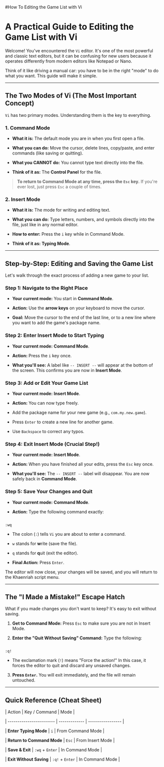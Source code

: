 #How To Editing the Game List with Vi



# A Practical Guide to Editing the Game List with Vi



Welcome! You've encountered the `Vi` editor. It's one of the most powerful and classic text editors, but it can be confusing for new users because it operates differently from modern editors like Notepad or Nano.



Think of it like driving a manual car: you have to be in the right "mode" to do what you want. This guide will make it simple.



---



## The Two Modes of Vi (The Most Important Concept)



`Vi` has two primary modes. Understanding them is the key to everything.



### 1. Command Mode

- **What it is:** The default mode you are in when you first open a file.

- **What you can do:** Move the cursor, delete lines, copy/paste, and enter commands (like saving or quitting).

- **What you CANNOT do:** You cannot type text directly into the file.

- **Think of it as:** The **Control Panel** for the file.



> **To return to Command Mode at any time, press the `Esc` key.** If you're ever lost, just press `Esc` a couple of times.



### 2. Insert Mode

- **What it is:** The mode for writing and editing text.

- **What you can do:** Type letters, numbers, and symbols directly into the file, just like in any normal editor.

- **How to enter:** Press the `i` key while in Command Mode.

- **Think of it as:** **Typing Mode**.



---



## Step-by-Step: Editing and Saving the Game List



Let's walk through the exact process of adding a new game to your list.



### Step 1: Navigate to the Right Place

- **Your current mode:** You start in **Command Mode**.

- **Action:** Use the **arrow keys** on your keyboard to move the cursor.

- **Goal:** Move the cursor to the end of the last line, or to a new line where you want to add the game's package name.



### Step 2: Enter Insert Mode to Start Typing

- **Your current mode:** **Command Mode**.

- **Action:** Press the `i` key once.

- **What you'll see:** A label like `-- INSERT --` will appear at the bottom of the screen. This confirms you are now in **Insert Mode**.



### Step 3: Add or Edit Your Game List

- **Your current mode:** **Insert Mode**.

- **Action:** You can now type freely.

 - Add the package name for your new game (e.g., `com.my.new.game`).

 - Press `Enter` to create a new line for another game.

 - Use `Backspace` to correct any typos.



### Step 4: Exit Insert Mode (Crucial Step!)

- **Your current mode:** **Insert Mode**.

- **Action:** When you have finished all your edits, press the `Esc` key once.

- **What you'll see:** The `-- INSERT --` label will disappear. You are now safely back in **Command Mode**.



### Step 5: Save Your Changes and Quit

- **Your current mode:** **Command Mode**.

- **Action:** Type the following command exactly:

 ```

 :wq

 ```

 - The colon (`:`) tells `Vi` you are about to enter a command.

 - `w` stands for **w**rite (save the file).

 - `q` stands for **q**uit (exit the editor).

- **Final Action:** Press `Enter`.



The editor will now close, your changes will be saved, and you will return to the Khaenriah script menu.



---



## The "I Made a Mistake!" Escape Hatch



What if you made changes you don't want to keep? It's easy to exit without saving.



1. **Get to Command Mode:** Press `Esc` to make sure you are not in Insert Mode.

2. **Enter the "Quit Without Saving" Command:** Type the following:

  ```

  :q!

  ```

  - The exclamation mark (`!`) means "Force the action!" In this case, it forces the editor to quit and discard any unsaved changes.

3. **Press `Enter`.** You will exit immediately, and the file will remain untouched.



---



## Quick Reference (Cheat Sheet)



| Action          | Key / Command | Mode       |

| ------------------------ | ------------- | ----------------- |

| **Enter Typing Mode**  | `i`      | From Command Mode |

| **Return to Command Mode** | `Esc`     | From Insert Mode |

| **Save & Exit**     | `:wq` + `Enter` | In Command Mode  |

| **Exit Without Saving** | `:q!` + `Enter` | In Command Mode  |
